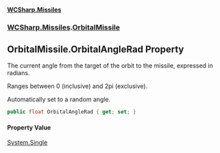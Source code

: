 #### [WCSharp.Missiles](README.md 'README')
### [WCSharp.Missiles](WCSharp.Missiles.md 'WCSharp.Missiles').[OrbitalMissile](WCSharp.Missiles.OrbitalMissile.md 'WCSharp.Missiles.OrbitalMissile')

## OrbitalMissile.OrbitalAngleRad Property

The current angle from the target of the orbit to the missile, expressed in radians.  
  
Ranges between 0 (inclusive) and 2pi (exclusive).  
  
Automatically set to a random angle.

```csharp
public float OrbitalAngleRad { get; set; }
```

#### Property Value
[System.Single](https://docs.microsoft.com/en-us/dotnet/api/System.Single 'System.Single')